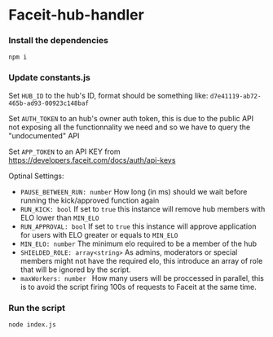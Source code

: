 # Faceit-hub-handler

### Install the dependencies

`npm i`

### Update constants.js

Set `HUB_ID` to the hub's ID, format should be something like: `d7e41119-ab72-465b-ad93-00923c148baf`

Set `AUTH_TOKEN` to an hub's owner auth token, this is due to the public API not exposing all the functionnality we need and so we have to query the "undocumented" API

Set `APP_TOKEN` to an API KEY from https://developers.faceit.com/docs/auth/api-keys

Optinal Settings:

- `PAUSE_BETWEEN_RUN: number`  How long (in ms) should we wait before running the kick/approved function again
- `RUN_KICK: bool` If set to `true` this instance will remove hub members with ELO lower than `MIN_ELO`
- `RUN_APPROVAL: bool`  If set to `true` this instance will approve application for users with ELO greater or equals to `MIN_ELO`
- `MIN_ELO: number` The minimum elo required to be a member of the hub
- `SHIELDED_ROLE: array<string>` As admins, moderators or special members might not have the required elo, this introduce an array of role that will be ignored by the script.
- `maxWorkers: number ` How many users will be proccessed in parallel, this is to avoid the script firing 100s of requests to Faceit at the same time. 

### Run the script 

`node index.js`
